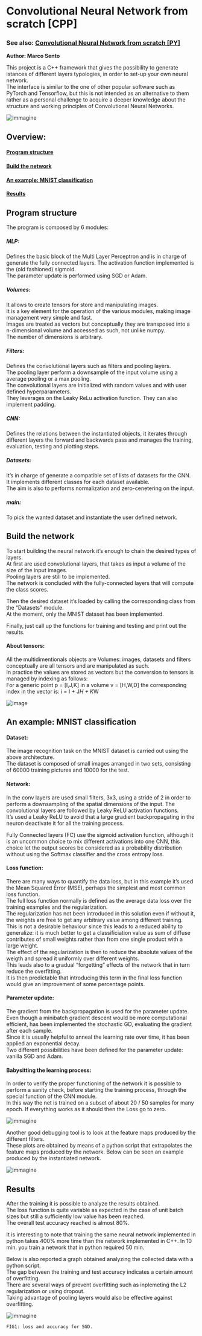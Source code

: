 # Convolutional Neural Network from scratch [CPP]

### See also: [Convolutional Neural Network from scratch [PY]](https://github.com/sentomarco/Convolutional-Neural-Network-from-scratch-PY)
 
**Author: Marco Sento**

This project is a C++ framework that gives the possibility to generate istances of different layers typologies, in order to set-up your own neural network.  
The interface is similar to the one of other popular software such as PyTorch and Tensorflow, but this is not intended as an alternative to them rather as a personal challenge to acquire a deeper knowledge about the structure and working principles of Convolutional Neural Networks.

![immagine](https://github.com/sentomarco/Convolutional-Neural-Network-from-scratch-CPP/blob/main/Screenshots/structure.png)

<h2>  Overview: </h2>

#### [Program structure](https://github.com/sentomarco/Convolutional-Neural-Network-from-scratch-PY/blob/main/README.md#-program-structure-) 

#### [Build the network](https://github.com/sentomarco/Convolutional-Neural-Network-from-scratch-PY/blob/main/README.md#-build-the-network-)  

#### [An example: MNIST classification](https://github.com/sentomarco/Convolutional-Neural-Network-from-scratch-PY#-an-example-mnist-classification-)  

#### [Results](https://github.com/sentomarco/Convolutional-Neural-Network-from-scratch-PY/blob/main/README.md#-results-)  


<h2> Program structure </h2>

The program is composed by 6 modules:

##### MLP:
Defines the basic block of the Multi Layer Perceptron and is in charge of generate the fully connected 	layers. 
The activation function implemented is the (old fashioned) sigmoid.  
The parameter update is performed using SGD or Adam.  

##### Volumes: 
It allows to create tensors for store and manipulating images.  
It is a key element for the operation of the various modules, making image management very simple and fast.  
Images are treated as vectors but conceptually they are transposed into a n-dimensional volume and accessed as such, not unlike numpy.  
The number of dimensions is arbitrary.  

##### Filters: 
Defines the convolutional layers such as filters and pooling layers.  
The pooling layer perform a downsample of the input volume using a average pooling or a max pooling.  
The convolutional layers are initialized with random values and with user defined hyperparameters.  
They leverages on the Leaky ReLu activation function. They can also implement padding.  

##### CNN:
Defines the relations between the instantiated objects, it iterates through different layers the forward and backwards pass and manages the training, evaluation, testing and plotting steps.  

##### Datasets: 
It’s in charge of generate a compatible set of lists of datasets for the CNN.  
It implements different classes for each dataset available.  
The aim is also to performs normalization and zero-cenetering on the input.  

##### main:
To pick the wanted dataset and instantiate the user defined network.  


<h2> Build the network </h2>

To start building the neural network it’s enough to chain the desired types of layers.  
At first are used convolutional layers, that takes as input a volume of the size of the input images.  
Pooling layers are still to be implemented.  
The network is concluded with the fully-connected layers that will compute the class scores.  

Then the desired dataset it’s loaded by calling the corresponding class from the “Datasets” module.  
At the moment, only the MNIST dataset has been implemented.  

Finally, just call up the functions for training and testing and print out the results.  

#### About tensors:   
All the multidimentionals objects are Volumes: images, datasets and filters conceptually are all tensors and are manipulated as such.  
In practice the values are stored as vectors but the conversion to tensors is managed by indexing as follows:  
For a generic point p = [I,J,K] in a volume v = [H,W,D] the corresponding index in the vector is: i = I + J*H + K*W  

![image](https://github.com/sentomarco/Convolutional-Neural-Network-from-scratch-CPP/blob/main/Screenshots/vector-tensor.png)

<h2> An example: MNIST classification </h2>

#### Dataset:
The image recognition task on the MNIST dataset is carried out using the above architecture.  
The dataset is composed of small images arranged in two sets, consisting of 60000 training pictures and 10000 for the test.  

#### Network:
In the conv layers are used small filters, 3x3, using a stride of 2 in order to perform a downsampling of the spatial dimensions of the input.
The convolutional layers are followed by Leaky ReLU activation functions.  
It’s used a Leaky ReLU to avoid that a large gradient backpropagating in the neuron deactivate it for all the training process.  
 
Fully Connected layers (FC) use the sigmoid activation function, although it is an uncommon choice to mix different activations into one CNN, this choice let the output scores be considered as a probability distribution without using the Softmax classifier and the cross entropy loss.  

#### Loss function:
There are many ways to quantify the data loss, but in this example it’s used the Mean Squared Error (MSE), perhaps the simplest and most common loss function.  
The full loss function normally is defined as the average data loss over the training examples and the regularization.  
The regularization has not been introduced in this solution even if without it, the weights are free to get any arbitrary value among different training.  
This is not a desirable behaviour since this leads to a reduced ability to generalize: it is much better to get a classificiation value as sum of diffuse contributes of small weights rather than from one single product with a large weight.  
The effect of the regularization is then to reduce the absolute values of the weigth and spread it uniformly over different weights.  
This leads also to a gradual “forgetting” effects of the network that in turn reduce the overfitting.  
It is then predictable that introducing this term in the final loss function would give an improvement of some percentage points.  

#### Parameter update:
The gradient from the backpropagation is used for the parameter update. Even though a minibatch gradient descent would be more computational efficient, has been implemented the stochastic GD, evaluating the gradient after each sample.  
Since it is usually helpful to anneal the learning rate over time, it has been applied an exponential decay.  
 Two different possibilities have been defined for the parameter update: vanilla SGD and Adam.  

#### Babysitting the learning process:
In order to verify the proper functioning of the network it is possible to perform a sanity check, before starting the training process, through the special function of the CNN module.  
In this way the net is trained on a subset of about 20 / 50 samples for many epoch. If everything works as it should then the Loss go to zero. 

![immagine](https://github.com/sentomarco/Convolutional-Neural-Network-from-scratch-CPP/blob/main/Screenshots/check.png)
  
Another good debugging tool is to look at the feature maps produced by the different filters.  
These plots are obtained by means of a python script that extrapolates the feature maps produced by the network. 
Below can be seen an example produced by the instantiated network.  

![immagine](https://github.com/sentomarco/Convolutional-Neural-Network-from-scratch-CPP/blob/main/Screenshots/preview.png)
  
<h2> Results </h2>

After the training it is possible to analyze the results obtained.  
The loss function is quite variable as expected in the case of unit batch sizes but still a sufficiently low value has been reached.  
The overall test accuracy reached is almost 80%.  

It is interesting to note that training the same neural network implemented in python takes 400% more time than the network implemented in C++.
In 10 min. you train a network that in python required 50 min.

Below is also reported a graph obtained analyzing the collected data with a python script.  
The gap between the training and test accuracy indicates a certain amount of overfitting.  
There are several ways of prevent overfitting such as inplemeting the L2 regularization or using dropout.  
Taking advantage of pooling layers would also be effective against overfitting.  

![immagine](https://github.com/sentomarco/Convolutional-Neural-Network-from-scratch-CPP/blob/main/Screenshots/SDG%20results.png)

`FIG1: loss and accuracy for SGD.`





